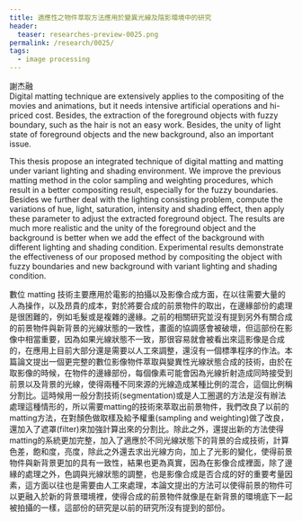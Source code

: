 ```yaml
---
title: 適應性之物件萃取方法應用於變異光線及陰影環境中的研究
header:
  teaser: researches-preview-0025.png
permalink: /research/0025/
tags:
  - image processing
---
```

謝杰融
<br>
Digital matting technique are extensively applies to the compositing of the movies and animations, but it needs intensive artificial operations and hi-priced cost. Besides, the extraction of the foreground objects with fuzzy boundary, such as the hair is not an easy work. Besides, the unity of light state of foreground objects and the new background, also an important issue. 

This thesis propose an integrated technique of digital matting and matting under variant lighting and shading environment. We improve the previous matting method in the color sampling and weighting procedures, which result in a better compositing result, especially for the fuzzy boundaries. Besides we further deal with the lighting consisting problem, compute the variations of hue, light, saturation, intensity and shading effect, then apply these parameter to adjust the extracted foreground object. The results are much more realistic and the unity of the foreground object and the background is better when we add the effect of the background with different lighting and shading condition. Experimental results demonstrate the effectiveness of our proposed method by compositing the object with fuzzy boundaries and new background with variant lighting and shading condition.

數位 matting 技術主要應用於電影的拍攝以及影像合成方面，在以往需要大量的人為操作，以及昂貴的成本，對於將要合成的前景物件的取出，在邊緣部份的處理是很困難的，例如毛髮或是複雜的邊緣。之前的相關研究並沒有提到另外有關合成的前景物件與新背景的光線狀態的一致性，畫面的協調感會被破壞，但這部份在影像中相當重要，因為如果光線狀態不一致，那很容易就會被看出來這影像是合成的，在應用上目前大部分還是需要以人工來調整，還沒有一個標準程序的作法。本篇論文提出一個更完整的數位影像物件萃取與變異性光線狀態合成的技術，由於在取影像的時候，在物件的邊緣部份，每個像素可能會因為光線折射造成同時接受到前景以及背景的光線，使得兩種不同來源的光線造成某種比例的混合，這個比例稱分割比。這時候用一般分割技術(segmentation)或是人工圈選的方法是沒有辦法處理這種情形的，所以需要matting的技術來萃取出前景物件，我們改良了以前的matting方法，在對顏色做取樣及給予權重(sampling and weighting)做了改良，還加入了遮罩(filter)來加強計算出來的分割比。除此之外，還提出新的方法使得matting的系統更加完整，加入了適應於不同光線狀態下的背景的合成技術，計算色差，飽和度，亮度，除此之外還去求出光線方向，加上了光影的變化，使得前景物件與新背景更加的具有一致性，結果也更為真實，因為在影像合成裡面，除了邊緣的處理之外，色調與光線狀態的調整，也是影像合成是否合成的好的重要考量因素，這方面以往也是需要由人工來處理，本論文提出的方法可以使得前景的物件可以更融入於新的背景環境裡，使得合成的前景物件就像是在新背景的環境底下一起被拍攝的一樣，這部份的研究是以前的研究所沒有提到的部份。